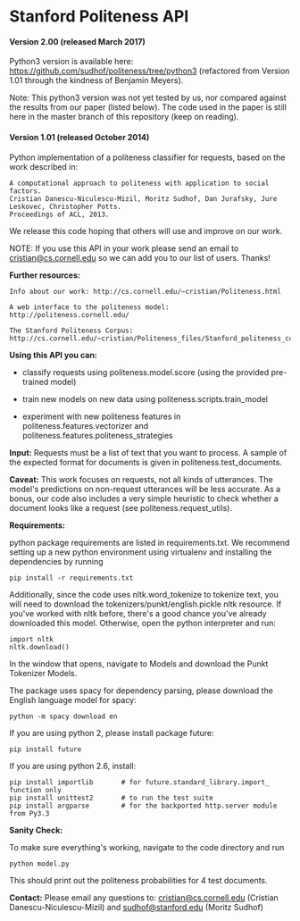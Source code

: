 Stanford Politeness API
=======================
#### Version 2.00 (released March 2017)
 
 Python3 version is available here: https://github.com/sudhof/politeness/tree/python3 (refactored from Version 1.01 through the kindness of Benjamin Meyers). 
 
 Note: This python3 version was not yet tested by us, nor compared against the results from our paper (listed below).  The code used in the paper is still here in the master branch of this repository (keep on reading).
 
 
#### Version 1.01 (released October 2014)

Python implementation of a politeness classifier for requests, based on the work described in:

	A computational approach to politeness with application to social factors.  	
	Cristian Danescu-Niculescu-Mizil, Moritz Sudhof, Dan Jurafsky, Jure Leskovec, Christopher Potts.  
	Proceedings of ACL, 2013.


We release this code hoping that others will use and improve on our work.

NOTE: If you use this API in your work please send an email to cristian@cs.cornell.edu so we can add you to our list of users.  Thanks!


**Further resources:**

    Info about our work: http://cs.cornell.edu/~cristian/Politeness.html

    A web interface to the politeness model: http://politeness.cornell.edu/

    The Stanford Politeness Corpus: http://cs.cornell.edu/~cristian/Politeness_files/Stanford_politeness_corpus.zip


**Using this API you can:**

- classify requests using politeness.model.score  (using the provided pre-trained model)

- train new models on new data using politeness.scripts.train_model

- experiment with new politeness features in politeness.features.vectorizer and politeness.features.politeness_strategies


**Input:** Requests must be a list of text that you want to process.  A sample of the expected format for documents is given in politeness.test_documents.


**Caveat:** This work focuses on requests, not all kinds of utterances. The model's predictions on non-request utterances will be less accurate. As a bonus, our code also includes a very simple heuristic to check whether a document looks like a request (see politeness.request_utils).


**Requirements:** 

python package requirements are listed in requirements.txt. We recommend setting up a new python environment using virtualenv and installing the dependencies by running

    pip install -r requirements.txt

Additionally, since the code uses nltk.word_tokenize to tokenize text, you will need to download the  tokenizers/punkt/english.pickle nltk resource. If you've worked with nltk before, there's a good chance you've already downloaded this model. Otherwise, open the python interpreter and run:

    import nltk
    nltk.download()

In the window that opens, navigate to Models and download the Punkt Tokenizer Models.

The package uses spacy for dependency parsing, please download the English language model for spacy:

	python -m spacy download en

If you are using python 2, please install package future:

	pip install future

If you are using python 2.6, install:

	pip install importlib       # for future.standard_library.import_ function only
	pip install unittest2       # to run the test suite
	pip install argparse        # for the backported http.server module from Py3.3



**Sanity Check:**

To make sure everything's working, navigate to the code directory and run

    python model.py

This should print out the politeness probabilities for 4 test documents.


**Contact:** Please email any questions to: cristian@cs.cornell.edu (Cristian Danescu-Niculescu-Mizil) and sudhof@stanford.edu (Moritz Sudhof)
